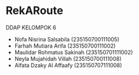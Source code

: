 # RekARoute

DDAP KELOMPOK 6

+ Nofa Nisrina Salsabila (235150700111005)
+ Farhah Mutiara Arifa (235150700111002)
+ Maulidar Rohmatus Sakinah (235150701111002)
+ Neyla Mujahidah Villah (235150700111008)
+ Alfata Dzaky Al Affaafy (235150707111008)

